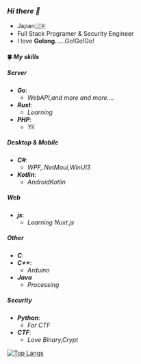 ### *Hi there 👋*
- Japan🇯🇵
- Full Stack Programer & Security Engineer
- I love **Golang**......Go!Go!Go!
#### 🍀 *My skills*
##### Server
- ***Go***:
  - *WebAPI,and more and more....*
- ***Rust***:
  - *Learning*
- ***PHP***:
  - *Yii*
##### Desktop & Mobile
- ***C#***:
  - *WPF,.NetMaui,WinUI3*
- ***Kotlin***:
  - *AndroidKotlin*
##### Web
- ***js***:
  - *Learning Nuxt.js*
##### Other
- ***C***:
- ***C++***:
  - *Arduino*
- ***Java***
  - *Processing*
##### Security
- ***Python***:
  - *For CTF*
- ***CTF***:
  - *Love Binary,Crypt*

[![Top Langs](https://github-readme-stats.vercel.app/api/top-langs/?username=Yayoi-cs&layout=compact)](https://github.com/anuraghazra/github-readme-stats)

